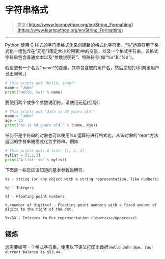# 字符串格式

> 原文:[https://www.learnpython.org/en/String_Formatting](https://www.learnpython.org/en/String_Formatting)

* * *

Python 使用 C 样式的字符串格式化来创建新的格式化字符串。“%”运算符用于格式化一组包含在“元组”(固定大小的列表)中的变量，以及一个格式字符串，该格式字符串包含普通文本以及“参数说明符”、特殊符号(如“%s”和“%d”)。

假设您有一个名为“name”的变量，其中包含您的用户名，然后您想打印(向该用户发出问候。)

```py
# This prints out "Hello, John!"
name = "John"
print("Hello, %s!" % name) 
```

要使用两个或多个参数说明符，请使用元组(括号):

```py
# This prints out "John is 23 years old."
name = "John"
age = 23
print("%s is %d years old." % (name, age)) 
```

任何不是字符串的对象也可以使用%s 运算符进行格式化。从该对象的“repr”方法返回的字符串被格式化为字符串。例如:

```py
# This prints out: A list: [1, 2, 3]
mylist = [1,2,3]
print("A list: %s" % mylist) 
```

下面是一些您应该知道的基本参数说明符:

`%s - String (or any object with a string representation, like numbers)`

`%d - Integers`

`%f - Floating point numbers`

`%.<number of digits>f - Floating point numbers with a fixed amount of digits to the right of the dot.`

`%x/%X - Integers in hex representation (lowercase/uppercase)`

## 锻炼

您需要编写一个格式字符串，使用以下语法打印出数据:`Hello John Doe. Your current balance is $53.44.`